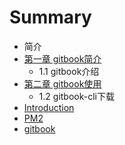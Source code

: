 # Summary

* 简介
* [第一章 gitbook简介](di-yi-zhang-gitbook-jian-jie.md)
  * 1.1 gitbook介绍
* [第二章 gitbook使用](di-er-zhang-gitbook-shi-yong.md)
  * 1.2 gitbook-cli下载
* [Introduction](README.md)
* [PM2](pm2.md)
* [gitbook](gitbook.md)

